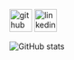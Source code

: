 

[<img src='https://cdn.jsdelivr.net/npm/simple-icons@3.0.1/icons/github.svg' alt='github' height='40'>](https://github.com/melistunc)  [<img src='https://cdn.jsdelivr.net/npm/simple-icons@3.0.1/icons/linkedin.svg' alt='linkedin' height='40'>](https://www.linkedin.com/in/melis-tunç-2ba925263/)  

![GitHub stats](https://github-readme-stats.vercel.app/api?username=melistunc&show_icons=true)  



